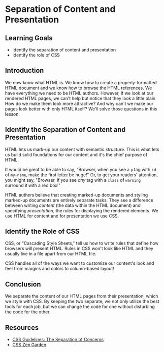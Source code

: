 # Separation of Content and Presentation

## Learning Goals

- Identify the separation of content and presentation
- Identify the role of CSS

## Introduction

We now know what HTML is. We know how to create a properly-formatted HTML
document and we know how to browse the HTML references. We have everything
we need to be HTML authors. However, if we look at our rendered HTML pages, we
can't help but notice that they look a little plain. How do we make them look
more attractive?  And why can't we make our pages look better with only HTML
itself? We'll solve those questions in this lesson.

## Identify the Separation of Content and Presentation

HTML lets us mark-up our content with semantic _structure_. This is what lets
us build solid foundations for our content and it's the chief purpose of HTML.

It would be great to be able to say, "Browser, when you see a `p` tag with
`id` of `my-name`, make the first letter be huge!" Or, to get your readers'
attention, you might say, "Browser, if you see _any_ tag with a `class` of
`warning` surround it with a red box!"

HTML authors believe that creating marked-up documents and styling marked-up
documents are entirely separate tasks. They see a difference between writing
_content_ (the data within the HTML document) and specifying _presentation_,
the rules for displaying the rendered elements.  We use HTML for content and
for presentation we use CSS.

## Identify the Role of CSS

CSS, or "Cascading Style Sheets," tell us how to write rules that define how
browsers will present HTML. Rules in CSS won't look like HTML and they usually
live in a file apart from our HTML file.

CSS handles all of the ways we want to customize our content's look and feel
from margins and colors to column-based layout!

## Conclusion

We separate the content of our HTML pages from their presentation, which we
style with CSS. By keeping the two separate, we not only utilize the best tools
for each job, but we can change the code for one without disturbing the code for
the other.

## Resources

* [CSS Guidelines: The Separation of Concerns](https://cssguidelin.es/#the-separation-of-concerns)
* [CSS Zen Garden](http://www.csszengarden.com/)

